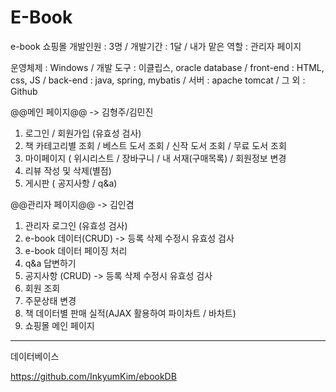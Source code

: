 # E-Book
e-book 쇼핑몰 
개발인원 : 3명 / 
개발기간 : 1달 / 
내가 맡은 역할 : 관리자 페이지 



운영체제 : Windows / 
개발 도구 : 이클립스, oracle database / 
front-end : HTML, css, JS / 
back-end : java, spring, mybatis / 
서버 : apache tomcat / 
그 외 : Github


@@메인 페이지@@ -> 김형주/김민진
1. 로그인 / 회원가입 (유효성 검사)
2. 책 카테고리별 조회 / 베스트 도서 조회 / 신작 도서 조회 / 무료 도서 조회
3. 마이페이지 ( 위시리스트 / 장바구니 / 내 서재(구매목록) / 회원정보 변경
4. 리뷰 작성 및 삭제(별점)
5. 게시판 ( 공지사항 / q&a)





@@관리자 페이지@@ -> 김인겸
1. 관리자 로그인 (유효성 검사)
2. e-book 데이터(CRUD) -> 등록 삭제 수정시 유효성 검사
3. e-book 데이터 페이징 처리
4. q&a 답변하기
5. 공지사항 (CRUD) -> 등록 삭제 수정시 유효성 검사
6. 회원 조회
7. 주문상태 변경
8. 책 데이터별 판매 실적(AJAX 활용하여 파이차트 / 바차트)
9. 쇼핑몰 메인 페이지



-------------------------------
데이터베이스

https://github.com/InkyumKim/ebookDB
